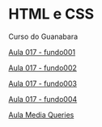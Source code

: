 # HTML e CSS
 Curso do Guanabara

<a href="https://eliudebsantos.github.io/HTML-e-CSS/ex017-TrabalhandoImagens/fundo001"> Aula 017 - fundo001 </a>

<a href="https://eliudebsantos.github.io/HTML-e-CSS/ex017-TrabalhandoImagens/fundo002"> Aula 017 - fundo002 </a>

<a href="https://eliudebsantos.github.io/HTML-e-CSS/ex017-TrabalhandoImagens/fundo003"> Aula 017 - fundo003 </a>

<a href="https://eliudebsantos.github.io/HTML-e-CSS/ex017-TrabalhandoImagens/fundo004"> Aula 017 - fundo004 </a>

<a href="https://eliudebsantos.github.io/HTML-e-CSS/ex023-MediaQueries/mediaQueries002/index"> Aula Media Queries </a>

